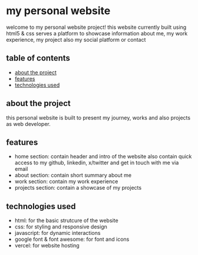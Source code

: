 <h1>my personal website</h1>


<p>welcome to my personal website project! this website currently built using html5 & css serves a platform to showcase information about me, my work experience, my project also my social platform or contact</p>


<h2>table of contents</h2>
<ul>
    <li><a href="https://github.com/artupogiv/personal-website/blob/master/README.md#about-the-project">about the project</a></li>
    <li><a href="https://github.com/artupogiv/personal-website/blob/master/README.md#features">features</a></li>
    <li><a href="https://github.com/artupogiv/personal-website/blob/master/README.md#technologies-used">technologies used</a></li>
</ul>

<h2>about the project</h2>
<p>this personal website is built to present my journey, works and also projects as web developer.</p>

<h2>features</h2>
<ul>
    <li>home section: contain header and intro of the website also contain quick access to my github, linkedin, x/twitter and get in touch with me via email</li>
    <li>about section: contain short summary about me</li>
    <li>work section: contain my work experience</li>
    <li>projects section: contain a showcase of my projects</li>
</ul>

<h2>technologies used</h2>
<ul>
    <li>html: for the basic strutcure of the website</li>
    <li>css: for styling and responsive design</li>
    <li>javascript: for dynamic interactions</li>
    <li>google font & font awesome: for font and icons</li>
    <li>vercel: for website hosting</li>
</ul>